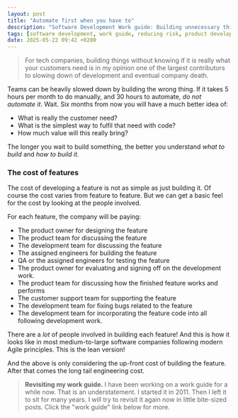 ```yaml
---
layout: post
title: "Automate first when you have to"
description: "Software Development Work guide: Building unnecessary things leads to company death"
tags: [software development, work guide, reducing risk, product development]
date: 2025-05-22 09:42 +0200
---
```


> For tech companies, building things without knowing if it is really what your customers need is in my opinion one of the largest contributors to slowing down of development and eventual company death.

Teams can be heavily slowed down by building the wrong thing. If it takes 5 hours per month to do manually, and 30 hours to automate, *do not automate it*. Wait. Six months from now you will have a much better idea of:

- What is really the customer need?
- What is the simplest way to fulfil that need with code?
- How much value will this really bring?

The longer you wait to build something, the better you understand *what to build* and *how to build it*.

### The cost of features
The cost of developing a feature is not as simple as just building it. Of course the cost varies from feature to feature.
But we can get a basic feel for the cost by looking at the people involved.

For each feature, the company will be paying:

- The product owner for designing the feature
- The product team for discussing the feature
- The development team for discussing the feature
- The assigned engineers for building the feature
- QA or the assigned engineers for testing the feature
- The product owner for evaluating and signing off on the development work.
- The product team for discussing how the finished feature works and performs
- The customer support team for supporting the feature
- The development team for fixing bugs related to the feature
- The development team for incorporating the feature code into all following development work.

There are a *lot* of people involved in building each feature! And this is how it looks like in most medium-to-large software companies following modern Agile principles. This is the lean version!

And the above is only considering the up-front cost of building the feature. After that comes the long tail engineering cost.

> **Revisiting my work guide.**
> I have been working on a work guide for a while now. That is an understatement. I started it in 2011. Then I left it to sit for many years. I will try to revisit it again now in little bite-sized posts.
> Click the "work guide" link below for more.